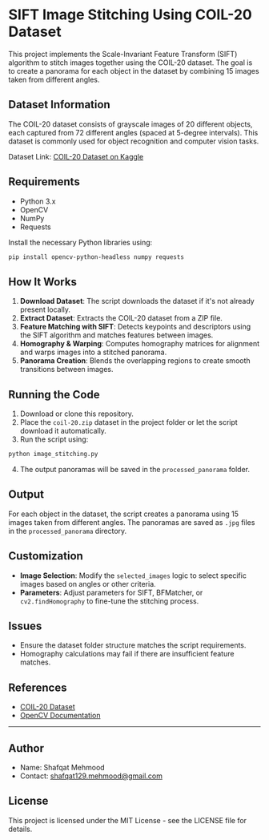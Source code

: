 
# SIFT Image Stitching Using COIL-20 Dataset

This project implements the Scale-Invariant Feature Transform (SIFT) algorithm to stitch images together using the COIL-20 dataset. The goal is to create a panorama for each object in the dataset by combining 15 images taken from different angles.

## Dataset Information

The COIL-20 dataset consists of grayscale images of 20 different objects, each captured from 72 different angles (spaced at 5-degree intervals). This dataset is commonly used for object recognition and computer vision tasks.

Dataset Link: [COIL-20 Dataset on Kaggle](https://www.kaggle.com/datasets/cyx6666/coil20)

## Requirements

- Python 3.x
- OpenCV
- NumPy
- Requests

Install the necessary Python libraries using:

```bash
pip install opencv-python-headless numpy requests
```

## How It Works

1. **Download Dataset**: The script downloads the dataset if it's not already present locally.
2. **Extract Dataset**: Extracts the COIL-20 dataset from a ZIP file.
3. **Feature Matching with SIFT**: Detects keypoints and descriptors using the SIFT algorithm and matches features between images.
4. **Homography & Warping**: Computes homography matrices for alignment and warps images into a stitched panorama.
5. **Panorama Creation**: Blends the overlapping regions to create smooth transitions between images.

## Running the Code

1. Download or clone this repository.
2. Place the `coil-20.zip` dataset in the project folder or let the script download it automatically.
3. Run the script using:

```bash
python image_stitching.py
```

4. The output panoramas will be saved in the `processed_panorama` folder.

## Output

For each object in the dataset, the script creates a panorama using 15 images taken from different angles. The panoramas are saved as `.jpg` files in the `processed_panorama` directory.

## Customization

- **Image Selection**: Modify the `selected_images` logic to select specific images based on angles or other criteria.
- **Parameters**: Adjust parameters for SIFT, BFMatcher, or `cv2.findHomography` to fine-tune the stitching process.

## Issues

- Ensure the dataset folder structure matches the script requirements.
- Homography calculations may fail if there are insufficient feature matches.

## References

- [COIL-20 Dataset](https://www.kaggle.com/datasets/cyx6666/coil20)
- [OpenCV Documentation](https://docs.opencv.org/)

---

## Author
- Name: Shafqat Mehmood
- Contact: shafqat129.mehmood@gmail.com

## License
This project is licensed under the MIT License - see the LICENSE file for details.
